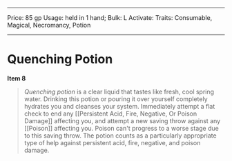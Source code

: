 
---
Price: 85 gp
Usage: held in 1 hand;
Bulk: L
Activate: 
Traits: Consumable, Magical, Necromancy, Potion

---

# Quenching Potion

**Item 8**

>  *Quenching potion* is a clear liquid that tastes like fresh, cool spring water. Drinking this potion or pouring it over yourself completely hydrates you and cleanses your system. Immediately attempt a flat check to end any [[Persistent Acid, Fire, Negative, Or Poison Damage]] affecting you, and attempt a new saving throw against any [[Poison]] affecting you. Poison can't progress to a worse stage due to this saving throw. The potion counts as a particularly appropriate type of help against persistent acid, fire, negative, and poison damage.
